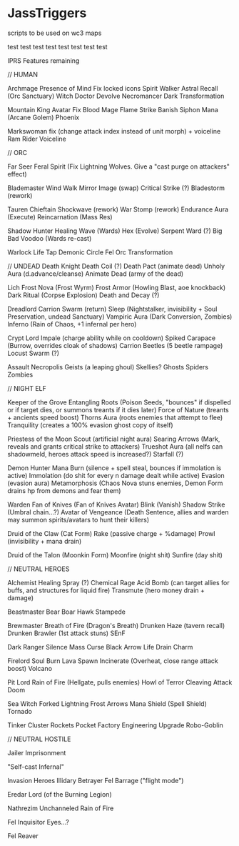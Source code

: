 # JassTriggers
scripts to be used on wc3 maps

test
test
  test
  test
    test
    test
      test
      test

IPRS Features remaining

// HUMAN

Archmage Presence of Mind
Fix locked icons
Spirit Walker Astral Recall (Orc Sanctuary)
Witch Doctor Devolve
Necromancer Dark Transformation
  
  
Mountain King Avatar Fix
Blood Mage
Flame Strike
Banish
Siphon Mana (Arcane Golem)
Phoenix

Markswoman fix (change attack index instead of unit morph) + voiceline
Ram Rider Voiceline


// ORC

Far Seer
Feral Spirit (Fix Lightning Wolves. Give a "cast purge on attackers" effect)

Blademaster
Wind Walk
Mirror Image (swap)
Critical Strike (?)
Bladestorm (rework)
  
Tauren Chieftain
Shockwave (rework)
War Stomp (rework)
Endurance Aura (Execute)
Reincarnation (Mass Res)
  
Shadow Hunter
Healing Wave (Wards)
Hex (Evolve)
Serpent Ward (?)
Big Bad Voodoo (Wards re-cast)

Warlock
Life Tap
Demonic Circle
Fel Orc Transformation
 
// UNDEAD
Death Knight
Death Coil (?)
Death Pact (animate dead)
Unholy Aura (d.advance/cleanse)
Animate Dead (army of the dead)
    
  Lich
Frost Nova (Frost Wyrm)
Frost Armor (Howling Blast, aoe knockback)
Dark Ritual (Corpse Explosion)
Death and Decay (?)
    
Dreadlord
Carrion Swarm (return)
Sleep (Nightstalker, invisibility + Soul Preservation, undead Sanctuary)
Vampiric Aura (Dark Conversion, Zombies)
Inferno (Rain of Chaos, +1 infernal per hero)
    
Crypt Lord
Impale (charge ability while on cooldown)
Spiked Carapace (Burrow, overrides cloak of shadows)
Carrion Beetles (5 beetle rampage)
Locust Swarm (?)

Assault Necropolis
Geists (a leaping ghoul)
Skellies?
Ghosts
Spiders
Zombies

// NIGHT ELF

Keeper of the Grove
Entangling Roots (Poison Seeds, "bounces" if dispelled or if target dies, or summons treants if it dies later)
Force of Nature (treants + ancients speed boost)
Thorns Aura (roots enemies that attempt to flee)
Tranquility (creates a 100% evasion ghost copy of itself)

Priestess of the Moon
Scout (artificial night aura)
Searing Arrows (Mark, reveals and grants critical strike to attackers)
Trueshot Aura (all nelfs can shadowmeld, heroes attack speed is increased?)
Starfall (?)
  
Demon Hunter
Mana Burn (silence + spell steal, bounces if immolation is active)
Immolation (do shit for every n damage dealt while active)
Evasion (evasion aura)
Metamorphosis (Chaos Nova stuns enemies, Demon Form drains hp from demons and fear them)
  
Warden
Fan of Knives (Fan of Knives Avatar)
Blink (Vanish)
Shadow Strike (Umbral chain...?)
Avatar of Vengeance (Death Sentence, allies and warden may summon spirits/avatars to hunt their killers)
    
Druid of the Claw (Cat Form)
Rake (passive charge + %damage)
Prowl (invisibility + mana drain)
  
Druid of the Talon (Moonkin Form)
Moonfire (night shit)
Sunfire (day shit)
    
// NEUTRAL HEROES
  
Alchemist
Healing Spray (?)
Chemical Rage
Acid Bomb (can target allies for buffs, and structures for liquid fire)
Transmute (hero money drain + damage)
    
Beastmaster
Bear
Boar
Hawk
Stampede
    
Brewmaster
Breath of Fire (Dragon's Breath)
Drunken Haze (tavern recall)
Drunken Brawler (1st attack stuns)
SEnF 
    
Dark Ranger
Silence Mass Curse
Black Arrow
Life Drain
Charm

Firelord
Soul Burn
Lava Spawn
Incinerate (Overheat, close range attack boost)
Volcano
    
Pit Lord
Rain of Fire (Hellgate, pulls enemies)
Howl of Terror
Cleaving Attack
Doom
    
Sea Witch
Forked Lightning
Frost Arrows
Mana Shield (Spell Shield)
Tornado
    
Tinker
Cluster Rockets
Pocket Factory
Engineering Upgrade
Robo-Goblin

// NEUTRAL HOSTILE
  
Jailer
Imprisonment
  
"Self-cast Infernal"
  
Invasion Heroes
Illidary Betrayer
Fel Barrage ("flight mode")

Eredar Lord (of the Burning Legion)
  
Nathrezim
Unchanneled Rain of Fire
  
Fel Inquisitor
Eyes...?
  
Fel Reaver
  

  
